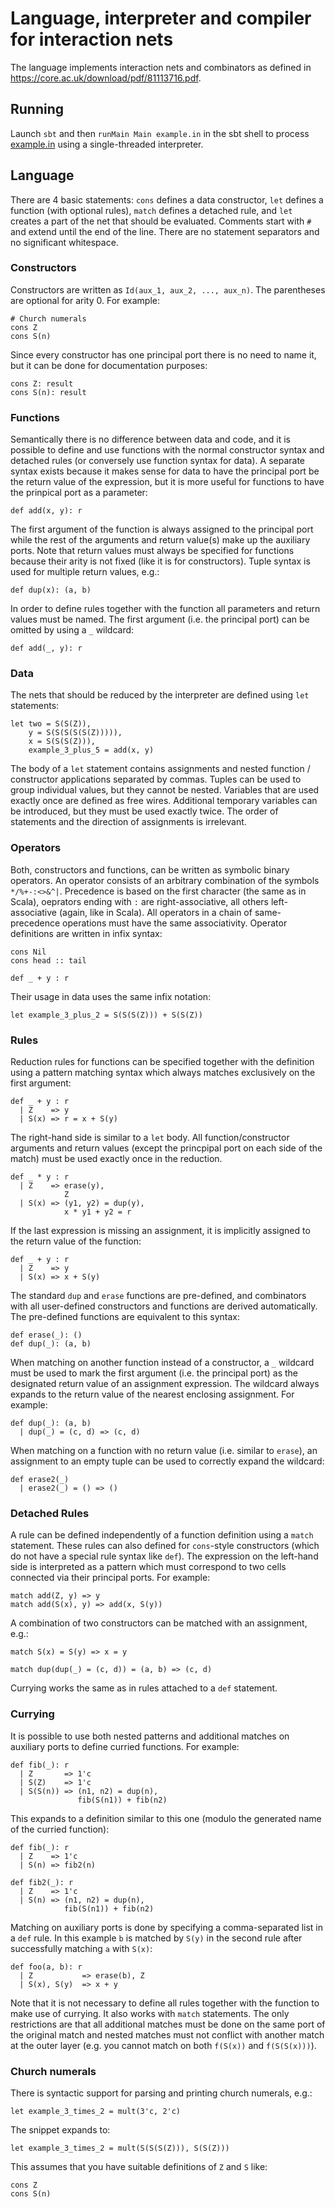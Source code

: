 # Language, interpreter and compiler for interaction nets

The language implements interaction nets and combinators as defined in https://core.ac.uk/download/pdf/81113716.pdf.

## Running

Launch `sbt` and then `runMain Main example.in` in the sbt shell to process [example.in](./example.in) using a single-threaded interpreter.

## Language

There are 4 basic statements: `cons` defines a data constructor, `let` defines a function (with optional rules), `match` defines a detached rule, and `let` creates a part of the net that should be evaluated. Comments start with `#` and extend until the end of the line. There are no statement separators and no significant whitespace.

### Constructors

Constructors are written as `Id(aux_1, aux_2, ..., aux_n)`. The parentheses are optional for arity 0. For example:

```
# Church numerals
cons Z
cons S(n)
```

Since every constructor has one principal port there is no need to name it, but it can be done for documentation purposes:

```
cons Z: result
cons S(n): result
```

### Functions

Semantically there is no difference between data and code, and it is possible to define and use functions with the normal constructor syntax and detached rules (or conversely use function syntax for data). A separate syntax exists because it makes sense for data to have the principal port be the return value of the expression, but it is more useful for functions to have the prinpical port as a parameter:

```
def add(x, y): r
```

The first argument of the function is always assigned to the principal port while the rest of the arguments and return value(s) make up the auxiliary ports. Note that return values must always be specified for functions because their arity is not fixed (like it is for constructors). Tuple syntax is used for multiple return values, e.g.:

```
def dup(x): (a, b)
```

In order to define rules together with the function all parameters and return values must be named. The first argument (i.e. the principal port) can be omitted by using a `_` wildcard:

```
def add(_, y): r
```

### Data

The nets that should be reduced by the interpreter are defined using `let` statements:

```
let two = S(S(Z)),
    y = S(S(S(S(S(Z))))),
    x = S(S(S(Z))),
    example_3_plus_5 = add(x, y)
```

The body of a `let` statement contains assignments and nested function / constructor applications separated by commas. Tuples can be used to group individual values, but they cannot be nested. Variables that are used exactly once are defined as free wires. Additional temporary variables can be introduced, but they must be used exactly twice. The order of statements and the direction of assignments is irrelevant.

### Operators

Both, constructors and functions, can be written as symbolic binary operators. An operator consists of an arbitrary combination of the symbols `*/%+-:<>&^|`. Precedence is based on the first character (the same as in Scala), oeprators ending with `:` are right-associative, all others left-associative (again, like in Scala). All operators in a chain of same-precedence operations must have the same associativity. Operator definitions are written in infix syntax:

```
cons Nil
cons head :: tail

def _ + y : r
```

Their usage in data uses the same infix notation:

```
let example_3_plus_2 = S(S(S(Z))) + S(S(Z))
```

### Rules

Reduction rules for functions can be specified together with the definition using a pattern matching syntax which always matches exclusively on the first argument:

```
def _ + y : r
  | Z    => y
  | S(x) => r = x + S(y)
```

The right-hand side is similar to a `let` body. All function/constructor arguments and return values (except the princpipal port on each side of the match) must be used exactly once in the reduction.

```
def _ * y : r
  | Z    => erase(y),
            Z
  | S(x) => (y1, y2) = dup(y),
            x * y1 + y2 = r
```

If the last expression is missing an assignment, it is implicitly assigned to the return value of the function:

```
def _ + y : r
  | Z    => y
  | S(x) => x + S(y)
```

The standard `dup` and `erase` functions are pre-defined, and combinators with all user-defined constructors and functions are derived automatically. The pre-defined functions are equivalent to this syntax:

```
def erase(_): ()
def dup(_): (a, b)
```

When matching on another function instead of a constructor, a `_` wildcard must be used to mark the first argument (i.e. the principal port) as the designated return value of an assignment expression. The wildcard always expands to the return value of the nearest enclosing assignment. For example: 

```
def dup(_): (a, b)
  | dup(_) = (c, d) => (c, d)
```

When matching on a function with no return value (i.e. similar to `erase`), an assignment to an empty tuple can be used to correctly expand the wildcard:

```
def erase2(_)
  | erase2(_) = () => ()
```

### Detached Rules

A rule can be defined independently of a function definition using a `match` statement. These rules can also defined for `cons`-style constructors (which do not have a special rule syntax like `def`). The expression on the left-hand side is interpreted as a pattern which must correspond to two cells connected via their principal ports. For example:

```
match add(Z, y) => y
match add(S(x), y) => add(x, S(y))
```

A combination of two constructors can be matched with an assignment, e.g.:

```
match S(x) = S(y) => x = y

match dup(dup(_) = (c, d)) = (a, b) => (c, d)
```

Currying works the same as in rules attached to a `def` statement.

### Currying

It is possible to use both nested patterns and additional matches on auxiliary ports to define curried functions. For example:

```
def fib(_): r
  | Z       => 1'c
  | S(Z)    => 1'c
  | S(S(n)) => (n1, n2) = dup(n),
               fib(S(n1)) + fib(n2)
```

This expands to a definition similar to this one (modulo the generated name of the curried function):

```
def fib(_): r
  | Z    => 1'c
  | S(n) => fib2(n)

def fib2(_): r
  | Z    => 1'c
  | S(n) => (n1, n2) = dup(n),
            fib(S(n1)) + fib(n2)
```

Matching on auxiliary ports is done by specifying a comma-separated list in a `def` rule. In this example `b` is matched by `S(y)` in the second rule after successfully matching `a` with `S(x)`:

```
def foo(a, b): r
  | Z           => erase(b), Z
  | S(x), S(y)  => x + y
```

Note that it is not necessary to define all rules together with the function to make use of currying. It also works with `match` statements. The only restrictions are that all additional matches must be done on the same port of the original match and nested matches must not conflict with another match at the outer layer (e.g. you cannot match on both `f(S(x))` and `f(S(S(x)))`). 

### Church numerals

There is syntactic support for parsing and printing church numerals, e.g.:

```
let example_3_times_2 = mult(3'c, 2'c)
```

The snippet expands to:

```
let example_3_times_2 = mult(S(S(S(Z))), S(S(Z)))
```

This assumes that you have suitable definitions of `Z` and `S` like:

```
cons Z
cons S(n)
```
